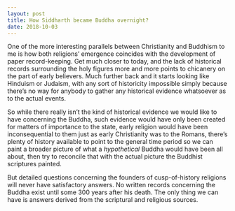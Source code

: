 ```yaml
---
layout: post
title: How Siddharth became Buddha overnight?
date: 2018-10-03
---
```


<p>One of the more interesting parallels between Christianity and Buddhism to me is how both religions’ emergence coincides with the development of paper record-keeping. Get much closer to today, and the lack of historical records surrounding the holy figures more and more points to chicanery on the part of early believers. Much further back and it starts looking like Hinduism or Judaism, with any sort of historicity impossible simply because there’s no way for anybody to gather any historical evidence whatsoever as to the actual events.</p><p>So while there really isn’t the kind of historical evidence we would like to have concerning the Buddha, such evidence would have only been created for matters of importance to the state, early religion would have been inconsequential to them just as early Christianity was to the Romans, there’s plenty of history available to point to the general time period so we can paint a broader picture of what a <i>hypothetical</i> Buddha would have been all about, then try to reconcile that with the actual picture the Buddhist scriptures painted.</p><p>But detailed questions concerning the founders of cusp-of-history religions will never have satisfactory answers. No written records concerning the Buddha exist until some 300 years after his death. The only thing we can have is answers derived from the scriptural and religious sources.</p>
